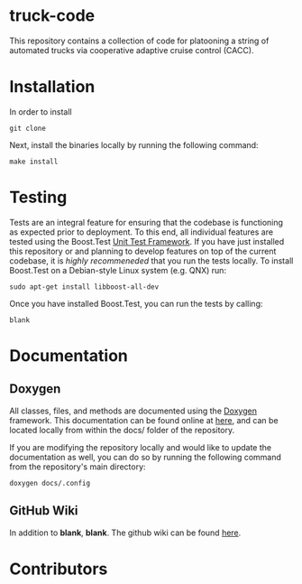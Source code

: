 # truck-code

This repository contains a collection of code for platooning a string of automated trucks via cooperative adaptive cruise control (CACC).

# Installation

In order to install 

```
git clone
```

Next, install the binaries locally by running the following command:

```
make install
```

# Testing

Tests are an integral feature for ensuring that the codebase is functioning as expected prior to deployment. To this end, all individual features are tested using the Boost.Test [Unit Test Framework](https://www.boost.org/doc/libs/1_43_0/libs/test/doc/html/utf.html). If you have just installed this repository or and planning to develop features on top of the current codebase, it is *highly recommeneded* that you run the tests locally. To install Boost.Test on a Debian-style Linux system (e.g. QNX) run:

```
sudo apt-get install libboost-all-dev
```

Once you have installed Boost.Test, you can run the tests by calling:

```
blank
```

# Documentation

## Doxygen

All classes, files, and methods are documented using the [Doxygen](http://www.doxygen.nl/) framework. This documentation can be found online at [here](https://aboudykreidieh.github.io/truck-code/), and can be located locally from within the docs/ folder of the repository.

If you are modifying the repository locally and would like to update the documentation as well, you can do so by running the following command from the repository's main directory:

```
doxygen docs/.config
```

## GitHub Wiki

In addition to **blank**, **blank**. The github wiki can be found [here](https://github.com/AboudyKreidieh/truck-code/wiki).

# Contributors


